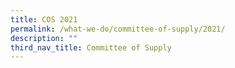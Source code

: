 ```yaml
---
title: COS 2021
permalink: /what-we-do/committee-of-supply/2021/
description: ""
third_nav_title: Committee of Supply
---
```

